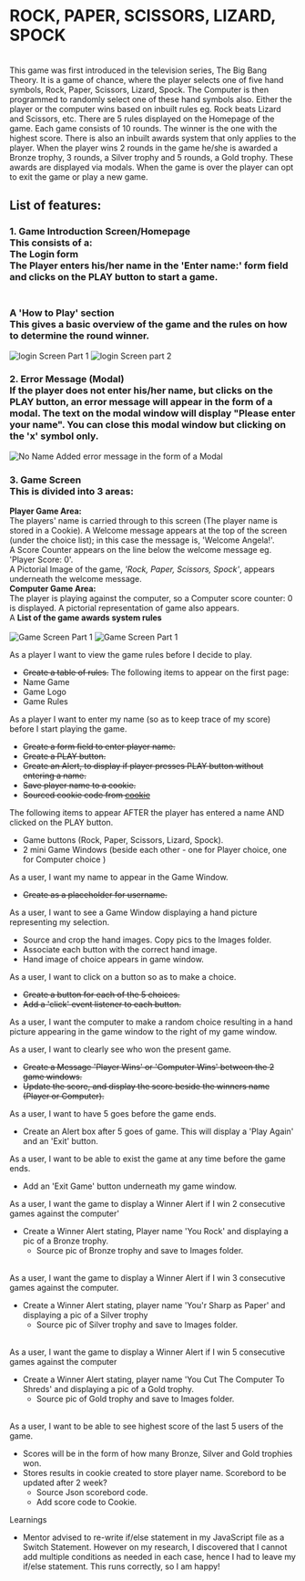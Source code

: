 # ROCK, PAPER, SCISSORS, LIZARD, SPOCK<br/>
<br/>This game was first introduced in the television series, The Big Bang Theory. It is a game of chance, where the player selects one of five hand symbols, Rock, Paper, Scissors, Lizard, Spock. The Computer is then programmed to randomly select one of these hand symbols also. Either the player or the computer wins based on inbuilt rules eg. Rock beats Lizard and Scissors, etc. There are 5 rules displayed on the Homepage of the game. Each game consists of 10 rounds. The winner is the one with the highest score. There is also an inbuilt awards system that only applies to the player. When the player wins 2 rounds in the game he/she is awarded a Bronze trophy, 3 rounds, a Silver trophy and 5 rounds, a Gold trophy. These awards are displayed via modals. When the game is over the player can opt to exit the game or play a new game.

## List of features:

### 1. **Game Introduction Screen/Homepage** <br/>This consists of a:<br/>The Login form<br>The Player enters his/her name in the 'Enter name:' form field and clicks on the PLAY button to start a game.<br/><br/>
### A 'How to Play' section <br/>This gives a basic overview of the game and the rules on how to determine the round winner.

![login Screen Part 1](/assets/images/screen1part1.png)
![login Screen part 2](/assets/images/screen1part2.png)

### 2. **Error Message (Modal)**<br/>If the player does not enter his/her name, but clicks on the PLAY button, an error message will appear in the form of a modal. The text on the modal window will display "Please enter your name". You can close this modal window but clicking on the 'x' symbol only.
![No Name Added error message in the form of a Modal](/assets/images/NoNameModal.png)

### 3. **Game Screen**<br/>This is divided into 3 areas:<br/>
**Player Game Area:**<br/> The players' name is carried through to this screen (The player name is stored in a Cookie). A Welcome message appears at the top of the screen (under the choice list); in this case the message is, 'Welcome Angela!'.<br/>
A Score Counter appears on the line below the welcome message eg. 'Player Score: 0'.<br/>A Pictorial Image of the game, *'Rock, Paper, Scissors, Spock'*, appears underneath the welcome message.<br/>**Computer Game Area:**<br/>The player is playing against the computer, so a Computer score counter: 0 is displayed. A pictorial representation of game also appears.<br/>A **List of the game awards system rules**<br/><br/>
![Game Screen Part 1](/assets/images/gamescreen1.png)
![Game Screen Part 1](/assets/images/gamescreen2.png)
















As a player I want to view the game rules before I decide to play.
- ~~Create a table of rules.~~
The following items to appear on the first page:
- Name Game
- Game Logo
- Game Rules
     <br>

As a player I want to enter my name (so as to keep trace of my score) before I start playing the game.
- ~~Create a form field to enter player name.~~
- ~~Create a PLAY button.~~
- ~~Create an Alert, to display if player presses PLAY button without entering a name.~~
- ~~Save player name to a cookie.~~
- ~~Sourced cookie code from [cookie](http://w3schools.com)~~

The following items to appear AFTER the player has entered a name AND clicked on the PLAY button.
- Game buttons (Rock, Paper, Scissors, Lizard, Spock).
- 2 mini Game Windows (beside each other - one for Player choice, one for Computer choice )
     <br>

As a user, I want my name to appear in the Game Window.
- ~~Create <span> as a placeholder for username.~~
     <br/>

As a user, I want to see a Game Window displaying a hand picture representing my selection.
- Source and crop the hand images. Copy pics to the Images folder.
- Associate each button with the correct hand image.
- Hand image of choice appears in game window.
     <br>
 

As a user, I want to click on a button so as to make a choice.
- ~~Create a button for each of the 5 choices.~~
- ~~Add a 'click' event listener to each button.~~
     <br/>

As a user, I want the computer to make a random choice resulting in a hand picture appearing in the game window to the right of my game window.
        <br/>
   
As a user, I want to clearly see who won the present game.
- ~~Create a Message 'Player Wins' or 'Computer Wins' between the 2 game windows.~~
- ~~Update the score, and display the score beside the winners name (Player or Computer).~~
     <br>

As a user, I want to have 5 goes before the game ends.
- Create an Alert box after 5 goes of game. This will display a 'Play Again' and an 'Exit' button.
         <br/>

As a user, I want to be able to exist the game at any time before the game ends.
- Add an 'Exit Game' button underneath my game window.
        <br/>

As a user, I want the game to display a Winner Alert if I win 2 consecutive games against the computer'
- Create a Winner Alert stating, Player name 'You Rock' and displaying a pic of a Bronze trophy.
    - Source pic of Bronze trophy and save to Images folder.
    <br>

As a user, I want the game to display a Winner Alert if I win 3 consecutive games against the computer.
- Create a Winner Alert stating, player name 'You'r Sharp as Paper' and displaying a pic of a Silver trophy
     - Source pic of Silver trophy and save to Images folder.
     <br/>

As a user, I want the game to display a Winner Alert if I win 5 consecutive games against the computer
- Create a Winner Alert stating, player name 'You Cut The Computer To Shreds' and displaying a pic of a Gold trophy.
     -  Source pic of Gold trophy and save to Images folder.
     <br/>

As a user, I want to be able to see highest score of the last 5 users of the game.
- Scores will be in the form of how many Bronze, Silver and Gold trophies won.
- Stores results in cookie created to store player name. Scorebord to be updated after 2 week?
     - Source Json scorebord code.
     - Add score code to Cookie.


Learnings
- Mentor advised to re-write if/else statement in my JavaScript file as a Switch Statement. However on my research, I discovered that I cannot add multiple conditions as needed in each case, hence I had to leave my if/else statement. This runs correctly, so I am happy!
